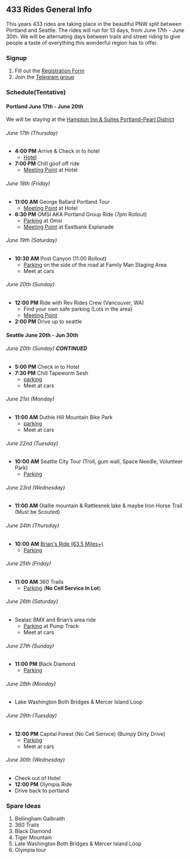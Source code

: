 ## 433 Rides General Info
This years 433 rides are taking place in the beautiful PNW split between Portland and Seattle. 
The rides will run for 13 days, from June 17th - June 30th.
We will be alternating days between trails and street riding to give people a taste of everything this wonderful region has to offer.

### Signup
1. Fill out the [Registration Form](https://forms.gle/nHmXQkhZocrwyvgi6)
1. Join the [Telegram group](https://t.me/joinchat/V1fN-gZF4CT28Pyp)

### Schedule(Tentative)
#### Portland June 17th - June 20th
We will be staying at the [Hampton Inn & Suites Portland-Pearl District](https://www.hilton.com/en/hotels/pdxpdhx-hampton-suites-portland-pearl-district/?SEO_id=GMB-HX-PDXPDHX&y_source=1_ODIxMTUyNC03MTUtbG9jYXRpb24uZ29vZ2xlX3dlYnNpdGVfb3ZlcnJpZGU%3D)

###### June 17th (Thursday)
- **4:00 PM** Arrive & Check in to hotel
  - [Hotel](https://g.page/hamptonpearl?share)
- **7:00 PM** Chill goof off ride
  - [Meeting Point](https://g.page/hamptonpearl?share) at Hotel

###### June 18th (Friday)
- **11:00 AM** George Ballard Portland Tour
  - [Meeting Point](https://g.page/hamptonpearl?share) at Hotel
- **6:30 PM** OMSI AKA Portland Group Ride (7pm Rollout)
  - [Parking](https://goo.gl/maps/tzqcW9i38PdXhXkt6) at Omsi
  - [Meeting Point](https://goo.gl/maps/xh7NDiZHonnh6cgQ8) at Eastbank Esplanade

###### June 19th (Saturday)
- **10:30 AM** Post Canyon (11:00 Rollout)
  - [Parking](https://goo.gl/maps/ym4d1khyEpFir6qQ9) on the side of the road at Family Man Staging Area
  - Meet at cars

###### June 20th (Sunday)
- **12:00 PM** Ride with Rev Rides Crew (Vancouver, WA)
  - Find your own safe parking (Lots in the area)
  - [Meeting Point](https://g.page/revrides360?share)  
- **2:00 PM** Drive up to seattle

#### Seattle June 20th - Jun 30th

###### June 20th (Sunday) **CONTINUED**
- **5:00 PM**  Check in to Hotel
- **7:30 PM**  Chill Tapeworm Sesh
  - [parking](https://goo.gl/maps/wxiU7Nk3oWJJs9VQ8)
  - Meet at cars

###### June 21st (Monday)
- **11:00 AM** Duthie Hill Mountain Bike Park
  - [parking](https://goo.gl/maps/g7t7xTXpmuuTedZz6)
  - Meet at cars 

###### June 22nd (Tuesday)
- **10:00 AM** Seattle City Tour (Troll, gum wall, Space Needle, Volunteer Park)
  - [Parking](https://goo.gl/maps/jqmqzE9xLh74ve6A9) 

###### June 23rd (Wednesday)
- **11:00 AM** Olallie mountain & Rattlesnek lake & maybe Iron Horse Trail (Must be Scouted)

###### June 24th (Thursday)
- **10:00 AM**  [Brian's Ride (63.5 Miles+)](./brians_ride/brians_ride.md)
  - [Parking](https://goo.gl/maps/Fipu7G39QX1ySZqe7) 

###### June 25th (Friday)
- **11:00 AM** 360 Trails
  - [Parking](https://goo.gl/maps/J7mjsVQcBQPYhuWX9) (**No Cell Service In Lot**)

###### June 26th (Saturday)
- Seatac BMX and Brian’s area ride
  - [Parking](https://goo.gl/maps/BNJpBRZfmfrh5dWg7) at Pump Track
  - Meet at cars

###### June 27th (Sunday)
- **11:00 PM** Black Diamond
  - [Parking](https://goo.gl/maps/DmAbavMNfcoDvn5A6) 

###### June 28th (Monday)
- Lake Washington Both Bridges & Mercer Island Loop

###### June 29th (Tuesday)
- **12:00 PM** Capital Forest (No Cell Serivce) (Bumpy Dirty Drive)
  - [Parking](https://goo.gl/maps/jqB49Ag3U18FDCLb9)
  - Meet at cars

###### June 30th (Wednesday)
- Check out of Hotel
- **12:00 PM** Olympia Ride
- Drive back to portland  


### Spare Ideas 
1. Bellingham Galbraith  
1. 360 Trails  
1. Black Diamond  
1. Tiger Mountain  
1. Late Washington Both Bridges & Mercer Island Loop  
1. Olympia tour
